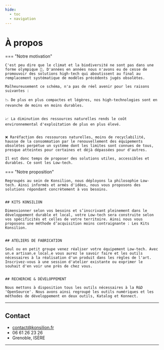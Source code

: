 ```yaml
---
hide:
  - toc
  - navigation
---
```





# À propos

=== "Notre motivation"

    
    C'est peu dire que le climat et la biodiversité ne sont pas dans une forme olympique 🤒. D'années en années nous n'avons eu de cesse de promouvoir des solutions high-tech qui aboutissent au final au remplacement systématique de modèles précédents jugés obsolètes.

    Malheureusement ce schéma, n'a pas de réel avenir pour les raisons suivantes :

    📉 De plus en plus compactes et légères, nos high-technologies sont en revanche de moins en moins durables. 


    📈 La diminution des ressources naturelles rends le coût environnemental d'exploitation de plus en plus élevé. 


    ❌ Raréfaction des ressources naturelles, moins de recyclabilité, hausse de la consommation par le renouvellement des équipements obsolètes perpétue un système dont les limites sont connues de tous, presque atteintes pour certaines et déjà dépassées pour d'autres. 

    Il est donc temps de proposer des solutions utiles, accessibles et durables. Ce sont les Low-tech.

=== "Notre proposition"

    
    Regroupés au sein de Konsilion, nous déployons la philosophie Low-tech. Ainsi informés et armés d'idées, nous vous proposons des solutions répondant concrètement à vos besoins.


    ## KITS KONSILION

    Dimensionner selon vos besoins et s’inscrivant pleinement dans le développement durable et local, votre Low-tech sera construite selon vos spécificités et celles de votre territoire. Ainsi nous vous proposons une méthode d’acquisition moins contraignante : Les Kits Konsilion.


    ## ATELIERS DE FABRICATION

    Seul ou en petit groupe venez réaliser votre équipement Low-tech. Avec un.e artisan.e local.e vous aurez le savoir faire et les outils nécessaires à la réalisation d'un produit dans les règles de l'art. Inscrivez-vous à une session d'atelier existante ou exprimer le souhait d'en voir une près de chez vous.


    ## RECHERCHE & DÉVELOPPEMENT

    Nous mettons à disposition tous les outils nécessaires à la R&D 'OpenSource'. Nous avons ainsi regroupé les outils numériques et les méthodes de développement en deux outils, Katalog et Konnect.


---

## **Contact**

* contact@konsilion.fr
* 06 61 26 23 26
* Grenoble, ISÈRE



---

<script type="text/javascript" src="https://konsilion.github.io/katalog-setup/js/functionality/modif-page.js" defer></script>
<script type="text/javascript" src="https://konsilion.github.io/katalog-setup/js/functionality/add-page.js" defer></script>